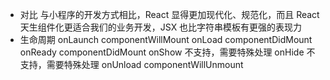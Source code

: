 - 对比
  与小程序的开发方式相比，React 显得更加现代化、规范化，而且 React 天生组件化更适合我们的业务开发，JSX 也比字符串模板有更强的表现力
- 生命周期
  onLaunch    componentWillMount 
  onLoad      componentDidMount
  onReady     componentDidMount
  onShow      不支持，需要特殊处理
  onHide      不支持，需要特殊处理
  onUnload    componentWillUnmount

   
